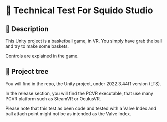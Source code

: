 # 🔧 Technical Test For Squido Studio
## 📃 Description
This Unity project is a basketball game, in VR. You simply have grab the ball and try to make some baskets. 

Controls are explained in the game.
## 🌳 Project tree
You will find in the repo, the Unity project, under 2022.3.44f1 version (LTS).

In the release section, you will find the PCVR executable, that use many PCVR platform such as SteamVR or OculusVR.

Please note that this test as been code and tested with a Valve Index and ball attach point might not be as intended as the Valve Index.
